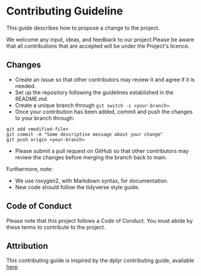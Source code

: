 # Contributing Guideline
This guide describes how to propose a change to the project. 

We welcome any input, ideas, and feedback to our project.Please be aware that all contributions that are accepted will be under the Project's licence.

## Changes
* Create an issue so that other contributors may review it and agree if it is needed.
* Set up the repository following the guidelines established in the README.md.
* Create a unique branch through ```git switch -c <your-branch>```.
* Once your contribution has been added, commit and push the changes to your branch through: 
```
git add <modified-file>
git commit -m "Some descriptive message about your change"
git push origin <your-branch>
```
* Please submit a pull request on GitHub so that other contributors may review the changes before merging the branch back to main.

Furthermore, note:
* We use roxygen2, with Markdown syntax, for documentation.
* New code should follow the tidyverse style guide. 

## Code of Conduct
Please note that this project follows a Code of Conduct. You must abide by these terms to contribute to the project.

## Attribution
This contributing guide is inspired by the dplyr contributing guide, available [here](https://github.com/tidyverse/dplyr/blob/d69802224a1df16d7a795ce313880116ea62ed6e/.github/CONTRIBUTING.md).
